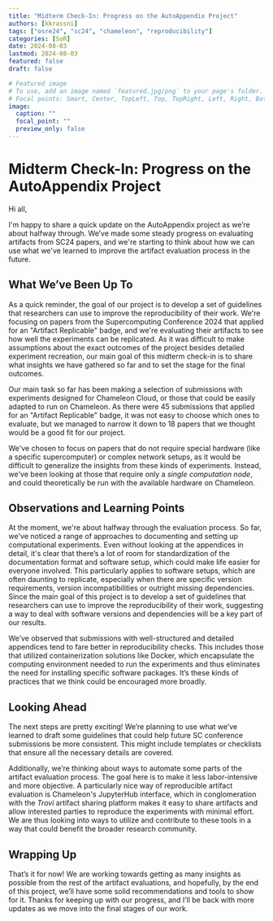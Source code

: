 ```yaml
---
title: "Midterm Check-In: Progress on the AutoAppendix Project"
authors: [kkrassni]
tags: ["osre24", "sc24", "chameleon", "reproducibility"]
categories: [SoR]
date: 2024-08-03
lastmod: 2024-08-03
featured: false
draft: false

# Featured image
# To use, add an image named `featured.jpg/png` to your page's folder.
# Focal points: Smart, Center, TopLeft, Top, TopRight, Left, Right, BottomLeft, Bottom, BottomRight.
image:
  caption: ""
  focal_point: ""
  preview_only: false
---
```


# Midterm Check-In: Progress on the AutoAppendix Project

Hi all,

I'm happy to share a quick update on the AutoAppendix project as we’re about
halfway through. We’ve made some steady progress on evaluating artifacts from SC24 papers, and we're starting
to think about how we can use what we've learned to
improve the artifact evaluation process in the future.

## What We’ve Been Up To

As a quick reminder, the goal of our project is to develop a set of guidelines that
researchers can use to improve the reproducibility of their work. We're focusing
on papers from the Supercomputing Conference 2024 that applied for an "Artifact Replicable" badge, and we're
evaluating their artifacts to see how well the experiments can be replicated. As it was difficult to make assumptions about the exact outcomes of the project besides detailed experiment recreation, our main goal of this
midterm check-in is to share what insights we have gathered so far and to set the stage for the final outcomes.

Our main task so far has been making a selection of submissions with experiments designed
for Chameleon Cloud, or those that could be easily adapted to run on Chameleon. As there were 45 submissions that applied
for an "Artifact Replicable" badge, it was not easy
to choose which ones to evaluate, but we managed to narrow
it down to 18 papers that we thought would be a good fit for our project.

We've chosen to focus on papers that do not require
special hardware (like a specific supercomputer) or
complex network setups, as it would be difficult to
generalize the insights from these kinds of
experiments. Instead, we've been looking at those 
that require only a *single computation node*, and
could theoretically be run with the available hardware
on Chameleon.

## Observations and Learning Points

At the moment, we're about halfway through the
evaluation process. So far, we've noticed a range of
approaches to documenting and setting up computational
experiments. Even without looking at the appendices in
detail, it's clear that there’s a lot of room for
standardization of the documentation format and software setup, which could make life easier for
everyone involved. This particularly applies to
software setups, which are often daunting to replicate,
especially when there are specific version requirements, version
incompatibilities or outright missing dependencies. Since the main goal of this
project is to develop a set of guidelines that
researchers can use to improve the reproducibility of
their work, suggesting a way to deal with software
versions and dependencies will be a key part of our
results.

We’ve observed that submissions with well-structured and detailed appendices
tend to fare better in reproducibility checks. This includes those that utilized
containerization solutions like Docker, which encapsulate the computing
environment needed to run the experiments and thus
eliminates the need for installing specific software
packages. It’s these kinds of practices that we
think could be encouraged more broadly.

## Looking Ahead

The next steps are pretty exciting! We’re planning to use what we’ve learned to draft some
guidelines that could help future SC conference submissions be more consistent.
This might include templates or checklists that ensure all the necessary details
are covered.

Additionally, we’re thinking about ways to automate some parts of the artifact
evaluation process. The goal here is to make it less labor-intensive and more
objective. A particularly nice way 
of reproducible artifact evaluation is
Chameleon's JupyterHub interface, which in conglomeration with the *Trovi*
artifact sharing platform makes it easy to share artifacts and allow interested
parties to reproduce the experiments with minimal effort. We are thus looking into ways to
utilize and contribute to these tools in a way that could benefit the broader research community.

## Wrapping Up

That’s it for now! We are working towards getting
as many insights as possible from the rest of the
artifact evaluations, and hopefully, by the end of this project, we’ll have some solid
recommendations and tools to show for it. Thanks for keeping up with our
progress, and I’ll be back with more updates as we move into the final stages of
our work.